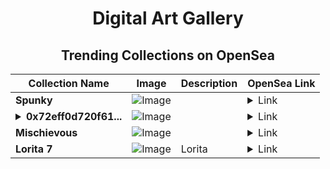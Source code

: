 <div align="center">

# Digital Art Gallery

## Trending Collections on OpenSea

| Collection Name                       | Image                                                                                     | Description                       | OpenSea Link                                                                                          |
|---------------------------------------|-------------------------------------------------------------------------------------------|-----------------------------------|--------------------------------------------------------------------------------------------------------|
| **Spunky** | ![Image](https://i.seadn.io/s/raw/files/03b1978f60ee377cc1ec51cda5b65fcb.jpg?w=500&auto=format?w=200&auto=format) |  | <details><summary>Link</summary>[Spunky](https://opensea.io/collection/spunky-2145)</details> |
| **<details><summary>0x72eff0d720f61...</summary>0x72eff0d720f615f61be9833559a351edcf8659cb</details>** | ![Image](https://i.seadn.io/s/raw/files/d8ffc1b2a12e75656e93feb00921ce97.jpg?w=500&auto=format?w=200&auto=format) |  | <details><summary>Link</summary>[0x72eff0d720f615f61be9833559a351edcf8659cb](https://opensea.io/collection/0x72eff0d720f615f61be9833559a351edcf8659cb)</details> |
| **Mischievous** | ![Image](https://i.seadn.io/s/raw/files/ef090d433e9af67a25eec1d2efaedb4c.jpg?w=500&auto=format?w=200&auto=format) |  | <details><summary>Link</summary>[Mischievous](https://opensea.io/collection/mischievous-1348)</details> |
| **Lorita 7** | ![Image](https://i.seadn.io/s/raw/files/bbf578d1e17673e17a9638bde07a26a7.png?w=500&auto=format?w=200&auto=format) | Lorita  | <details><summary>Link</summary>[Lorita 7](https://opensea.io/collection/lorita-7)</details> |

</div>